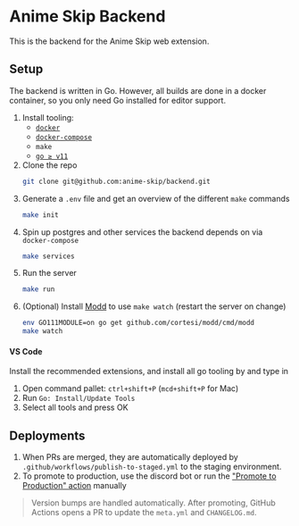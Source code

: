 # Anime Skip Backend

This is the backend for the Anime Skip web extension.

## Setup

The backend is written in Go. However, all builds are done in a docker container, so you only need Go installed for editor support.

1. Install tooling:
    - [`docker`](https://docs.docker.com/get-docker/)
    - [`docker-compose`](https://docs.docker.com/compose/install/)
    - `make`
    - [`go ≥ v11`](https://golang.org/doc/install#download)
1. Clone the repo
    ```bash
    git clone git@github.com:anime-skip/backend.git
    ```
1. Generate a `.env` file and get an overview of the different `make` commands
    ```bash
    make init
    ```
1. Spin up postgres and other services the backend depends on via `docker-compose`
    ```bash
    make services
    ```
1. Run the server
    ```bash
    make run
    ```
1. (Optional) Install [Modd](https://github.com/cortesi/modd) to use `make watch` (restart the server on change)
    ```bash
    env GO111MODULE=on go get github.com/cortesi/modd/cmd/modd
    make watch
    ```

#### VS Code

Install the recommended extensions, and install all go tooling by  and type in

1. Open command pallet: `ctrl+shift+P` (`mcd+shift+P` for Mac)
1. Run `Go: Install/Update Tools`
1. Select all tools and press OK

## Deployments

1. When PRs are merged, they are automatically deployed by `.github/workflows/publish-to-staged.yml` to the staging environment.
1. To promote to production, use the discord bot or run the ["Promote to Production" action](https://github.com/anime-skip/backend/actions/workflows/promote-to-production.yml) manually

> Version bumps are handled automatically. After promoting, GitHub Actions opens a PR to update the `meta.yml` and `CHANGELOG.md`.

